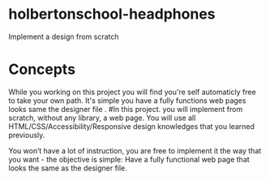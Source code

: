 # holbertonschool-headphones
Implement a design from scratch
# Concepts
While you working on this project you will find you're self automaticly free to take your own path. It's simple you have a fully functions web pages looks same the designer file .
#In this project.
you will implement from scratch, without any library, a web page. You will use all HTML/CSS/Accessibility/Responsive design knowledges that you learned previously.

You won’t have a lot of instruction, you are free to implement it the way that you want - the objective is simple: Have a fully functional web page that looks the same as the designer file.
